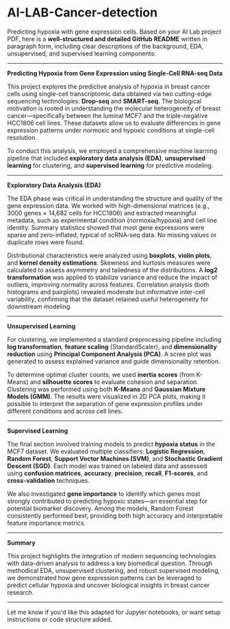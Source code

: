 # AI-LAB-Cancer-detection
Predicting hypoxia with gene expression cells.
Based on your AI Lab project PDF, here is a **well-structured and detailed GitHub README** written in paragraph form, including clear descriptions of the background, EDA, unsupervised, and supervised learning components:

---

<b>Predicting Hypoxia from Gene Expression using Single-Cell RNA-seq Data</b>

This project explores the predictive analysis of hypoxia in breast cancer cells using single-cell transcriptomic data obtained via two cutting-edge sequencing technologies: **Drop-seq** and **SMART-seq**. The biological motivation is rooted in understanding the molecular heterogeneity of breast cancer—specifically between the luminal MCF7 and the triple-negative HCC1806 cell lines. These datasets allow us to evaluate differences in gene expression patterns under normoxic and hypoxic conditions at single-cell resolution.

To conduct this analysis, we employed a comprehensive machine learning pipeline that included **exploratory data analysis (EDA)**, **unsupervised learning** for clustering, and **supervised learning** for predictive modeling.

---

**Exploratory Data Analysis (EDA)**

The EDA phase was critical in understanding the structure and quality of the gene expression data. We worked with high-dimensional matrices (e.g., 3000 genes × 14,682 cells for HCC1806) and extracted meaningful metadata, such as experimental condition (normoxia/hypoxia) and cell line identity. Summary statistics showed that most gene expressions were sparse and zero-inflated, typical of scRNA-seq data. No missing values or duplicate rows were found.

Distributional characteristics were analyzed using **boxplots**, **violin plots**, and **kernel density estimations**. Skewness and kurtosis measures were calculated to assess asymmetry and tailedness of the distributions. A **log2 transformation** was applied to stabilize variance and reduce the impact of outliers, improving normality across features. Correlation analysis (both histograms and pairplots) revealed moderate but informative inter-cell variability, confirming that the dataset retained useful heterogeneity for downstream modeling.

---

**Unsupervised Learning**

For clustering, we implemented a standard preprocessing pipeline including **log transformation**, **feature scaling** (StandardScaler), and **dimensionality reduction** using **Principal Component Analysis (PCA)**. A scree plot was generated to assess explained variance and guide dimensionality retention.

To determine optimal cluster counts, we used **inertia scores** (from K-Means) and **silhouette scores** to evaluate cohesion and separation. Clustering was performed using both **K-Means** and **Gaussian Mixture Models (GMM)**. The results were visualized in 2D PCA plots, making it possible to interpret the separation of gene expression profiles under different conditions and across cell lines.

---

**Supervised Learning**

The final section involved training models to predict **hypoxia status** in the MCF7 dataset. We evaluated multiple classifiers: **Logistic Regression**, **Random Forest**, **Support Vector Machines (SVM)**, and **Stochastic Gradient Descent (SGD)**. Each model was trained on labeled data and assessed using **confusion matrices**, **accuracy**, **precision**, **recall**, **F1-scores**, and **cross-validation** techniques.

We also investigated **gene importance** to identify which genes most strongly contributed to predicting hypoxic states—an essential step for potential biomarker discovery. Among the models, Random Forest consistently performed best, providing both high accuracy and interpretable feature importance metrics.

---

**Summary**

This project highlights the integration of modern sequencing technologies with data-driven analysis to address a key biomedical question. Through methodical EDA, unsupervised clustering, and robust supervised modeling, we demonstrated how gene expression patterns can be leveraged to predict cellular hypoxia and uncover biological insights in breast cancer research.

---

Let me know if you'd like this adapted for Jupyter notebooks, or want setup instructions or code structure added.

